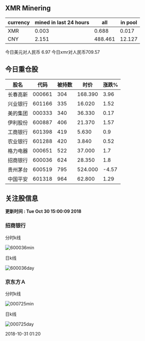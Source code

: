 ## XMR Minering

|currency|mined in last 24 hours|all|in pool|
|---|---|---|---|
|XMR|0.003|0.688|0.017|
|CNY|2.151|488.461|12.127|

今日美元对人民币 6.97	今日xmr对人民币709.57


## 今日重仓股 

|股名|代码|被持数|时价|涨跌%|
|---|---|---|---|---|
|长春高新|000661|304|168.390|3.96|
|兴业银行|601166|335|16.020|1.52|
|美的集团|000333|340|36.330|0.17|
|伊利股份|600887|406|21.370|1.57|
|工商银行|601398|419|5.630|0.9|
|农业银行|601288|420|3.840|0.52|
|格力电器|000651|522|37.000|1.7|
|招商银行|600036|624|28.350|1.8|
|贵州茅台|600519|795|524.000|-4.57|
|中国平安|601318|964|62.800|1.29|

## 关注股信息
**更新时间 : Tue Oct 30 15:00:09 2018**
### 招商银行 
分时k线

![600036min](http://image.sinajs.cn/newchart/min/n/sh600036.gif)

日k线

![600036day](http://image.sinajs.cn/newchart/daily/n/sh600036.gif)

### 京东方Ａ 
分时k线

![000725min](http://image.sinajs.cn/newchart/min/n/sz000725.gif)

日k线

![000725day](http://image.sinajs.cn/newchart/daily/n/sz000725.gif)

2018-10-31 01:20